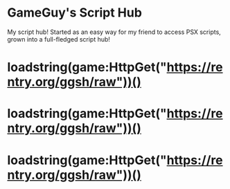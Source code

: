 # GameGuy's Script Hub
My script hub! Started as an easy way for my friend to access PSX scripts, grown into a full-fledged script hub!
# loadstring(game:HttpGet("https://rentry.org/ggsh/raw"))()
# loadstring(game:HttpGet("https://rentry.org/ggsh/raw"))()
# loadstring(game:HttpGet("https://rentry.org/ggsh/raw"))()
